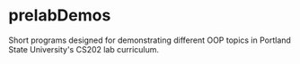 # prelabDemos
Short programs designed for demonstrating different OOP topics in Portland State University's CS202 lab curriculum.  
